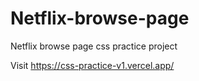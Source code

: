 # Netflix-browse-page

Netflix browse page css practice project

Visit https://css-practice-v1.vercel.app/
